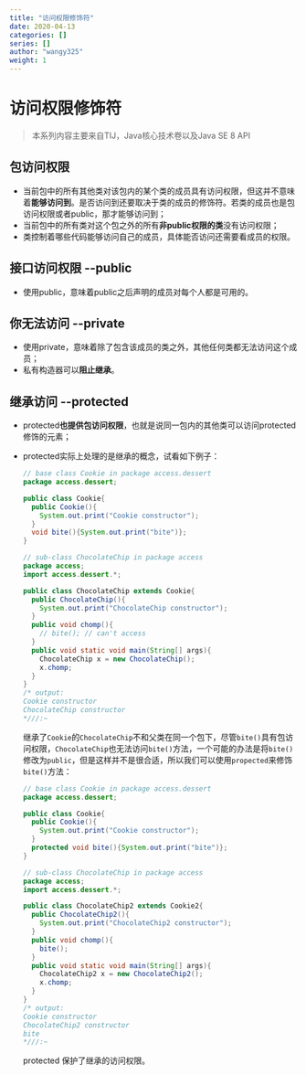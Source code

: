 ```yaml
---
title: "访问权限修饰符"
date: 2020-04-13
categories: []
series: []
author: "wangy325"
weight: 1
---
```


# 访问权限修饰符

> 本系列内容主要来自TIJ，Java核心技术卷以及Java SE 8 API


##  包访问权限

- 当前包中的所有其他类对该包内的某个类的成员具有访问权限，但这并不意味着**能够访问到**。是否访问到还要取决于类的成员的修饰符。若类的成员也是包访问权限或者public，那才能够访问到；
- 当前包中的所有类对这个包之外的所有**非public权限的类**没有访问权限；
- 类控制着哪些代码能够访问自己的成员，具体能否访问还需要看成员的权限。

##  接口访问权限 --public

- 使用public，意味着public之后声明的成员对每个人都是可用的。

##  你无法访问 --private

- 使用private，意味着除了包含该成员的类之外，其他任何类都无法访问这个成员；
- 私有构造器可以**阻止继承**。

<!--more-->

##  继承访问 --protected

- protected**也提供包访问权限**，也就是说同一包内的其他类可以访问protected修饰的元素；

- protected实际上处理的是继承的概念，试看如下例子：

  ```java
  // base class Cookie in package access.dessert
  package access.dessert;

  public class Cookie{
    public Cookie(){
      System.out.print("Cookie constructor");
    }
    void bite(){System.out.print("bite")};
  }

  // sub-class ChocolateChip in package access
  package access;
  import access.dessert.*;

  public class ChocolateChip extends Cookie{
    public ChocolateChip(){
      System.out.print("ChocolateChip constructor");
    }
    public void chomp(){
      // bite(); // can't access
    }
    public void static void main(String[] args){
      ChocolateChip x = new ChocolateChip();
      x.chomp;
    }
  }
  /* output:
  Cookie constructor
  ChocolateChip constructor
  *///:~
  ```

  继承了`Cookie`的`ChocolateChip`不和父类在同一个包下，尽管`bite()`具有包访问权限，`ChocolateChip`也无法访问`bite()`方法，一个可能的办法是将`bite()`修改为`public`，但是这样并不是很合适，所以我们可以使用`propected`来修饰`bite()`方法：

  ```java
  // base class Cookie in package access.dessert
  package access.dessert;

  public class Cookie{
    public Cookie(){
      System.out.print("Cookie constructor");
    }
    protected void bite(){System.out.print("bite")};
  }

  // sub-class ChocolateChip in package access
  package access;
  import access.dessert.*;

  public class ChocolateChip2 extends Cookie2{
    public ChocolateChip2(){
      System.out.print("ChocolateChip2 constructor");
    }
    public void chomp(){
      bite();
    }
    public void static void main(String[] args){
      ChocolateChip2 x = new ChocolateChip2();
      x.chomp;
    }
  }
  /* output:
  Cookie constructor
  ChocolateChip2 constructor
  bite
  *///:~
  ```

  protected 保护了继承的访问权限。
